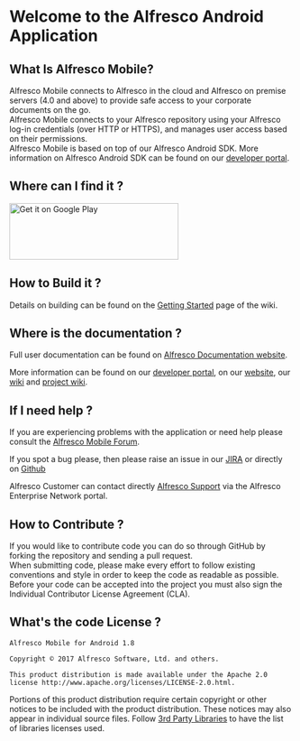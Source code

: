 # Welcome to the Alfresco Android Application

## What Is Alfresco Mobile?

Alfresco Mobile connects to Alfresco in the cloud and Alfresco on premise servers (4.0 and above) to provide safe access to your corporate documents on the go. <br/>
Alfresco Mobile connects to your Alfresco repository using your Alfresco log-in credentials (over HTTP or HTTPS), and manages user access based on their permissions. <br/>
Alfresco Mobile is based on top of our Alfresco Android SDK. More information on Alfresco Android SDK can be found on our [developer portal](http://developer.alfresco.com/mobile).

## Where can I find it ?

<a href="https://play.google.com/store/apps/details?id=org.alfresco.mobile.android.application">
   <img alt="Get it on Google Play" height="100" width="300"
        src="https://play.google.com/intl/en_us/badges/images/generic/en-play-badge.png" />
</a> 


## How to Build it ?

Details on building can be found on the [Getting Started](https://github.com/Alfresco/alfresco-android-app/wiki/Getting-Started) page of the wiki.


## Where is the documentation ?

Full user documentation can be found on [Alfresco Documentation website](http://docs.alfresco.com/android/topics/mobile-overview.html).

More information can be found on our [developer portal](https://www.alfresco.com/develop), on our [website](https://www.alfresco.com/solutions/mobile-content-management), our [wiki](http://wiki.alfresco.com/wiki/Mobile) and [project wiki](https://github.com/Alfresco/alfresco-android-app/wiki).


## If I need help ?

If you are experiencing problems with the application or need help please consult the [Alfresco Mobile Forum](http://forums.alfresco.com/forum/end-user-discussions/alfresco-mobile).

If you spot a bug please, then please raise an issue in our [JIRA](https://issues.alfresco.com/jira/browse/MOBILE/) or directly on [Github](https://github.com/Alfresco/alfresco-android-app/issues?q=is%3Aopen+sort%3Acreated-desc)

Alfresco Customer can contact directly [Alfresco Support](http://www.alfresco.com/support) via the Alfresco Enterprise Network portal.


## How to Contribute ?

If you would like to contribute code you can do so through GitHub by forking the repository and sending a pull request.<br/>
When submitting code, please make every effort to follow existing conventions and style in order to keep the code as readable as possible.<br/>
Before your code can be accepted into the project you must also sign the Individual Contributor License Agreement (CLA).


## What's the code License ?


    Alfresco Mobile for Android 1.8

    Copyright © 2017 Alfresco Software, Ltd. and others.

    This product distribution is made available under the Apache 2.0 license http://www.apache.org/licenses/LICENSE-2.0.html.


Portions of this product distribution require certain copyright or other notices to be included with the product distribution. These notices may also appear in individual source files. 
Follow [3rd Party Libraries](https://github.com/Alfresco/alfresco-android-app/wiki/3rd-Party-Libraries) to have the list of libraries licenses used.
